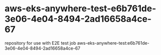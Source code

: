# aws-eks-anywhere-test-e6b761de-3e06-4e04-8494-2ad16658a4ce-67
repository for use with E2E test job aws-eks-anywhere-test:e6b761de-3e06-4e04-8494-2ad16658a4ce-67
